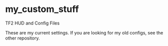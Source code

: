 my_custom_stuff
===============

TF2 HUD and Config Files

These are my current settings. If you are looking for my old configs, see the other repository.
